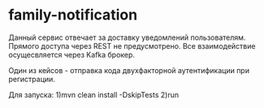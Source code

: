 # family-notification

Данный сервис отвечает за доставку уведомлений пользователям.
Прямого доступа через REST не предусмотрено. Все взаимодействие осущесвляется через Kafka брокер.

Один из кейсов - отправка кода двухфакторной аутентификации при регистрации.

Для запуска: 
1)mvn clean install -DskipTests
2)run 
